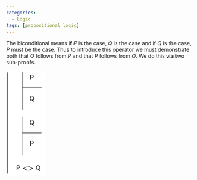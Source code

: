 ```yaml
---
categories:
  - Logic 
tags: [propositional_logic]
---
```

The biconditional means if $P$ is the case, $Q$ is the case and if $Q$ is the case, $P$ must be the case. Thus to introduce this operator we must demonstrate both that $Q$ follows from $P$ and that $P$ follows from $Q$. We do this via two sub-proofs. 

![bi-intro.png](../img/bi-intro.png)
